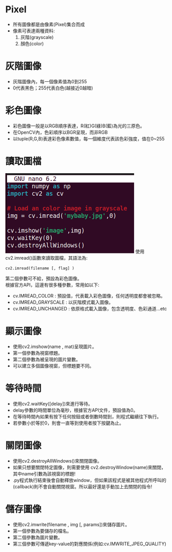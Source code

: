 # Pixel
- 所有圖像都是由像素(Pixel)集合而成  
- 像素可表達兩種資料: 
  1. 灰階(grayscale)  
  2. 顏色(color)

# 灰階圖像
- 灰階圖像內，每一個像素值為0到255  
- 0代表黑色；255代表白色(越接近0越暗)

# 彩色圖像
- 彩色圖像一般是以RGB順序表達，R(紅)G(綠)B(藍)為光的三原色。  
- 在OpenCV內，色彩順序以BGR呈現，而非RGB  
- 以tuple(R,G,B)表達彩色像素數值，每一個維度代表該色彩強度，值在0~255

# 讀取圖檔
![Image](https://github.com/EnasVen/OpenCV-4.6.0-/blob/main/cv00.png)
使用cv2.imread()函數來讀取圖檔，其語法為:  
```
cv2.imread(filename [, flag] )
```

第二個參數可不給，預設為彩色圖像。  
根據官方API，這邊有很多種參數，常用如以下:
- cv.IMREAD_COLOR : 預設值，代表載入彩色圖像，任何透明度都會被忽略。  
- cv.IMREAD_GRAYSCALE : 以灰階模式載入圖像。  
- cv.IMREAD_UNCHANGED : 依原格式載入圖像，包含透明度、色彩通道...etc

# 顯示圖像
- 使用cv2.imshow(name , mat)呈現圖片。  
- 第一個參數為視窗標題。  
- 第二個參數為被呈現的圖片變數。  
- 可以建立多個圖像視窗，但標題要不同。  

# 等待時間
- 使用cv2.waitKey([delay])來進行等待。  
- delay參數的時間單位為毫秒，根據官方API文件，預設值為0。  
- 在等待時間內如果有按下任何按鈕或者倒數時間到，則程式繼續往下執行。  
- 若參數小於等於0，則會一直等到使用者按下按鍵為止。  

# 關閉圖像
- 使用cv2.destroyAllWindows()來關閉圖像。  
- 如果只想要關閉特定圖像，則需要使用 cv2.destroyWindow(name)來關閉，其中name引數為該視窗的標題!  
- .py程式執行結束後會自動釋放window，但如果該程式是被其他程式所呼叫的(callback)則不會自動關閉視窗。所以最好還是手動加上去關閉的指令!  

# 儲存圖像
- 使用cv2.imwrite(filename , img [, params])來儲存圖片。  
- 第一個參數為要儲存的檔名。  
- 第二個參數為圖片變數。  
- 第三個參數可傳遞key-value的對應關係(例如:cv.IMWRITE_JPEG_QUALITY)  
